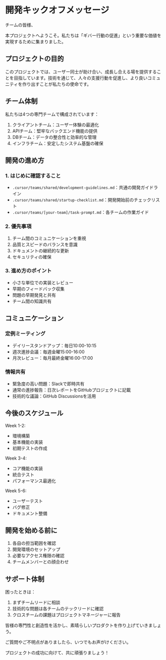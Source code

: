 # 開発キックオフメッセージ

チームの皆様、

本プロジェクトへようこそ。私たちは「ギバー行動の促進」という重要な価値を実現するために集まりました。

## プロジェクトの目的
このプロジェクトでは、ユーザー同士が助け合い、成長し合える場を提供することを目指しています。技術を通じて、人々の支援行動を促進し、より良いコミュニティを作り出すことが私たちの使命です。

## チーム体制
私たちは4つの専門チームで構成されています：

1. クライアントチーム：ユーザー体験の最適化
2. APIチーム：堅牢なバックエンド機能の提供
3. DBチーム：データの整合性と効率的な管理
4. インフラチーム：安定したシステム基盤の確保

## 開発の進め方

### 1. はじめに確認すること
- `.cursor/teams/shared/development-guidelines.md`：共通の開発ガイドライン
- `.cursor/teams/shared/startup-checklist.md`：開発開始前のチェックリスト
- `.cursor/teams/[your-team]/task-prompt.md`：各チームの作業ガイド

### 2. 優先事項
1. チーム間のコミュニケーションを重視
2. 品質とスピードのバランスを意識
3. ドキュメントの継続的な更新
4. セキュリティの確保

### 3. 進め方のポイント
- 小さな単位での実装とレビュー
- 早期のフィードバック収集
- 問題の早期発見と共有
- チーム間の知識共有

## コミュニケーション

### 定例ミーティング
- デイリースタンドアップ：毎日10:00-10:15
- 週次進捗会議：毎週金曜15:00-16:00
- 月次レビュー：毎月最終金曜16:00-17:00

### 情報共有
- 緊急度の高い問題：Slackで即時共有
- 通常の進捗報告：日次レポートをGitHubプロジェクトに記載
- 技術的な議論：GitHub Discussionsを活用

## 今後のスケジュール

Week 1-2:
- 環境構築
- 基本機能の実装
- 初期テストの作成

Week 3-4:
- コア機能の実装
- 統合テスト
- パフォーマンス最適化

Week 5-6:
- ユーザーテスト
- バグ修正
- ドキュメント整備

## 開発を始める前に

1. 各自の担当範囲を確認
2. 開発環境のセットアップ
3. 必要なアクセス権限の確認
4. チームメンバーとの顔合わせ

## サポート体制

困ったときは：
1. まずチームリードに相談
2. 技術的な問題は各チームのテックリードに確認
3. クロスチームの課題はプロジェクトマネージャーに報告

皆様の専門性と創造性を活かし、素晴らしいプロダクトを作り上げていきましょう。

ご質問やご不明点がありましたら、いつでもお声がけください。

プロジェクトの成功に向けて、共に頑張りましょう！ 